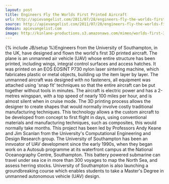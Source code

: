 ```yaml
---
layout: post
title: Engineers Fly the Worlds First Printed Aircraft
url: http://apievangelist.com/2011/07/28/engineers-fly-the-worlds-first-printed-aircraft/
source: http://apievangelist.com/2011/07/28/engineers-fly-the-worlds-first-printed-aircraft/
domain: apievangelist.com
image: http://kinlane-productions.s3.amazonaws.com/mimeo/worlds-first-3d-printed-aircraft.jpg
---
```

{% include JB/setup %}Engineers from the University of Southampton, in the UK, have designed and flown the world's first 3D printed aircraft.
The plane is an unmanned air vehicle (UAV) whose entire structure has been printed, including wings, integral control surfaces and access hatches. It was printed on an EOS EOSINT P730 nylon laser sintering machine, which fabricates plastic or metal objects, building up the item layer by layer.
The unmanned aircraft was designed with no fasteners, all equipment was attached using 'snap fit' techniques so that the entire aircraft can be put together without tools in minutes.
The aircraft is electric power and has a 2-metres wingspan, with a top speed of nearly 100 miles per hour, and is almost silent when in cruise mode.
The 3D printing process allows the designer to create shapes that would normally involve costly traditional manufacturing techniques. This technology allows a the custom aircraft to be developed from concept to first flight in days, using conventional materials and manufacturing techniques, such as composites, this would normally take months.
This project has been led by Professors Andy Keane and Jim Scanlan from the University's Computational Engineering and Design Research group.
The University of Southampton has been an innvoator of UAV development since the early 1990s, when they began work on a Autosub programme at its waterfront campus at the National Oceanography Centre, Southampton. This battery powered submarine can travel under sea ice in more than 300 voyages to map the North Sea, and assess herring stocks.
University of Southampton is also launching a groundbreaking course which enables students to take a Master's Degree in unmanned autonomous vehicle (UAV) design.
